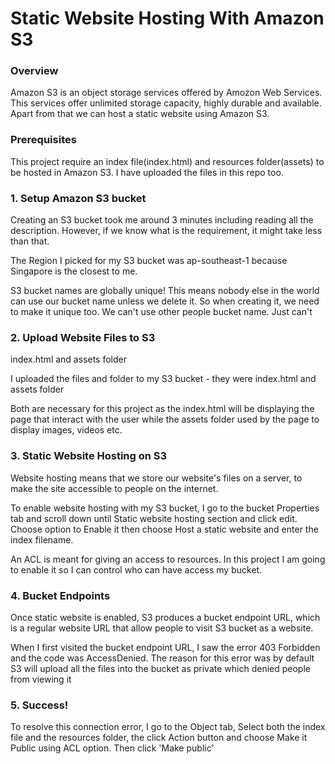 # Static Website Hosting With Amazon S3

### Overview

Amazon S3 is an object storage services offered by Amozon Web Services. This services offer unlimited storage capacity, highly durable and available. Apart from that we can host a static website using Amazon S3.

### Prerequisites

This project require an index file(index.html) and resources folder(assets) to be hosted in Amazon S3. I have uploaded the files in this repo too.

### 1. Setup Amazon S3 bucket

Creating an S3 bucket took me around 3 minutes including reading all the
description. However, if we know what is the requirement, it might take less
than that.

The Region I picked for my S3 bucket was ap-southeast-1 because Singapore
is the closest to me.

S3 bucket names are globally unique! This means nobody else in the world can
use our bucket name unless we delete it. So when creating it, we need to make
it unique too. We can't use other people bucket name. Just can't

### 2. Upload Website Files to S3

index.html and assets folder

I uploaded the files and folder to my S3 bucket - they were index.html and assets folder

Both are necessary for this project as the index.html will be displaying the
page that interact with the user while the assets folder used by the
page to display images, videos etc.

### 3. Static Website Hosting on S3

Website hosting means that we store our website's files on a server, to make
the site accessible to people on the internet.

To enable website hosting with my S3 bucket, I go to the bucket Properties tab
and scroll down until Static website hosting section and click edit. Choose
option to Enable it then choose Host a static website and enter the index
filename.

An ACL is meant for giving an access to resources. In this project I am going to
enable it so I can control who can have access my bucket.

### 4. Bucket Endpoints

Once static website is enabled, S3 produces a bucket endpoint URL, which is a
regular website URL that allow people to visit S3 bucket as a website.

When I first visited the bucket endpoint URL, I saw the error 403 Forbidden and
the code was AccessDenied. The reason for this error was by default S3 will
upload all the files into the bucket as private which denied people from viewing
it

### 5. Success!

To resolve this connection error, I go to the Object tab, Select both the index file
and the resources folder, the click Action button and choose Make it Public
using ACL option. Then click 'Make public'


